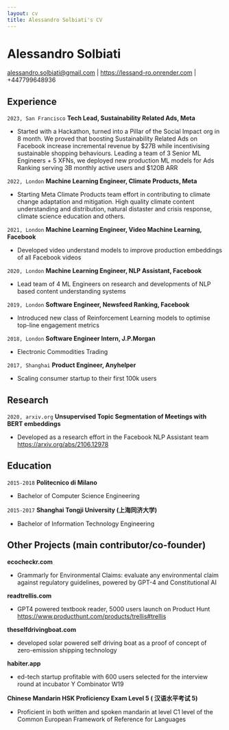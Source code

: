 ```yaml
---
layout: cv
title: Alessandro Solbiati's CV
---
```

# Alessandro Solbiati
<div id="webaddress">
<a href="alessandro.solbiati@gmail.com">alessandro.solbiati@gmail.com</a>
| <a href="https://lessand-ro.onrender.com">https://lessand-ro.onrender.com</a>
| +447799648936
</div>

## Experience

`2023, San Francisco`
__Tech Lead, Sustainability Related Ads, Meta__
- Started with a Hackathon, turned into a Pillar of the Social Impact org in 8 month. We proved that boosting Sustainability Related Ads on Facebook increase incremental revenue by $27B while incentivising sustainable shopping behaviours. Leading a team of 3 Senior ML Engineers + 5 XFNs, we deployed new production ML models for Ads Ranking serving 3B monthly active users and $120B ARR

`2022, London`
__Machine Learning Engineer, Climate Products, Meta__
- Starting Meta Climate Products team effort in contributing to climate change adaptation and mitigation. High quality climate content understanding and distribution, natural distaster and crisis response, climate science education and others.

`2021, London` __Machine Learning Engineer, Video Machine Learning, Facebook__
- Developed video understand models to improve production embeddings of all Facebook videos

`2020, London` __Machine Learning Engineer, NLP Assistant, Facebook__
- Lead team of 4 ML Engineers on research and developments of NLP based content understanding systems

`2019, London` __Software Engineer, Newsfeed Ranking, Facebook__
- Introduced new class of Reinforcement Learning models to optimise top-line engagement metrics 

`2018, London` __Software Engineer Intern, J.P.Morgan__
- Electronic Commodities Trading

`2017, Shanghai` __Product Engineer, Anyhelper__
- Scaling consumer startup to their first 100k users

## Research

`2020, arxiv.org` 
__Unsupervised Topic Segmentation of Meetings with BERT embeddings__
- Developed as a research effort in the Facebook NLP Assistant team <a href="https://arxiv.org/abs/2106.12978">https://arxiv.org/abs/2106.12978</a>

## Education 

`2015-2018`
__Politecnico di Milano__
- Bachelor of Computer Science Engineering

`2015-2017`
__Shanghai Tongji University (上海同济大学)__
- Bachelor of Information Technology Engineering

## Other Projects (main contributor/co-founder)

__ecocheckr.com__
- Grammarly for Environmental Claims: evaluate any environmental claim against regulatory guidelines, powered by GPT-4 and Constitutional AI

__readtrellis.com__
- GPT4 powered textbook reader, 5000 users launch on Product Hunt https://www.producthunt.com/products/trellis#trellis

__theselfdrivingboat.com__
- developed solar powered self driving boat as a proof of concept of zero-emission shipping technology

__habiter.app__
- ed-tech startup profitable with 600 users selected for the interview round at incubator Y Combinator W19

__Chinese Mandarin HSK Proficiency Exam Level 5 ( 汉语水平考试 5)__
- Proficient in both written and spoken mandarin at level C1 level of the Common European Framework of Reference for Languages

<!-- ### Footer

Last updated: May 2013 -->


